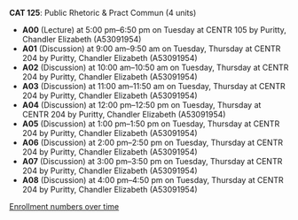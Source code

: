 **CAT 125**: Public Rhetoric & Pract Commun (4 units)

- **A00** (Lecture) at 5:00 pm–6:50 pm on Tuesday at CENTR 105 by Puritty, Chandler Elizabeth (A53091954)
- **A01** (Discussion) at 9:00 am–9:50 am on Tuesday, Thursday at CENTR 204 by Puritty, Chandler Elizabeth (A53091954)
- **A02** (Discussion) at 10:00 am–10:50 am on Tuesday, Thursday at CENTR 204 by Puritty, Chandler Elizabeth (A53091954)
- **A03** (Discussion) at 11:00 am–11:50 am on Tuesday, Thursday at CENTR 204 by Puritty, Chandler Elizabeth (A53091954)
- **A04** (Discussion) at 12:00 pm–12:50 pm on Tuesday, Thursday at CENTR 204 by Puritty, Chandler Elizabeth (A53091954)
- **A05** (Discussion) at 1:00 pm–1:50 pm on Tuesday, Thursday at CENTR 204 by Puritty, Chandler Elizabeth (A53091954)
- **A06** (Discussion) at 2:00 pm–2:50 pm on Tuesday, Thursday at CENTR 204 by Puritty, Chandler Elizabeth (A53091954)
- **A07** (Discussion) at 3:00 pm–3:50 pm on Tuesday, Thursday at CENTR 204 by Puritty, Chandler Elizabeth (A53091954)
- **A08** (Discussion) at 4:00 pm–4:50 pm on Tuesday, Thursday at CENTR 204 by Puritty, Chandler Elizabeth (A53091954)

[Enrollment numbers over time](./CAT125.tsv)
